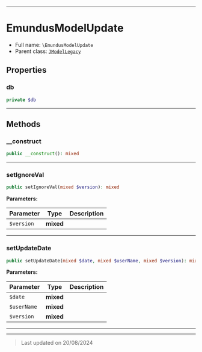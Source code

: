 ***

# EmundusModelUpdate





* Full name: `\EmundusModelUpdate`
* Parent class: [`JModelLegacy`](./JModelLegacy.md)



## Properties


### db



```php
private $db
```






***

## Methods


### __construct



```php
public __construct(): mixed
```













***

### setIgnoreVal



```php
public setIgnoreVal(mixed $version): mixed
```








**Parameters:**

| Parameter | Type | Description |
|-----------|------|-------------|
| `$version` | **mixed** |  |






***

### setUpdateDate



```php
public setUpdateDate(mixed $date, mixed $userName, mixed $version): mixed
```








**Parameters:**

| Parameter | Type | Description |
|-----------|------|-------------|
| `$date` | **mixed** |  |
| `$userName` | **mixed** |  |
| `$version` | **mixed** |  |






***


***
> Last updated on 20/08/2024
